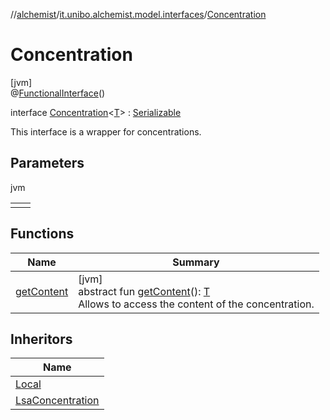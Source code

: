 //[alchemist](../../../index.md)/[it.unibo.alchemist.model.interfaces](../index.md)/[Concentration](index.md)

# Concentration

[jvm]\
@[FunctionalInterface](https://docs.oracle.com/javase/8/docs/api/java/lang/FunctionalInterface.html)()

interface [Concentration](index.md)<[T](index.md)> : [Serializable](https://docs.oracle.com/javase/8/docs/api/java/io/Serializable.html)

This interface is a wrapper for concentrations.

## Parameters

jvm

| | |
|---|---|
| <T> |  |

## Functions

| Name | Summary |
|---|---|
| [getContent](get-content.md) | [jvm]<br>abstract fun [getContent](get-content.md)(): [T](../-node/index.md)<br>Allows to access the content of the concentration. |

## Inheritors

| Name |
|---|
| [Local](../../it.unibo.alchemist.model.implementations.concentrations/-local/index.md) |
| [LsaConcentration](../../it.unibo.alchemist.model.implementations.concentrations/-lsa-concentration/index.md) |
